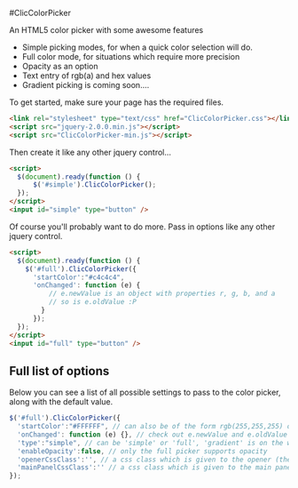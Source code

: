 #ClicColorPicker

An HTML5 color picker with some awesome features

* Simple picking modes, for when a quick color selection will do.
* Full color mode, for situations which require more precision
* Opacity as an option
* Text entry of rgb(a) and hex values 
* Gradient picking is coming soon....


To get started, make sure your page has the required files.
```html
<link rel="stylesheet" type="text/css" href="ClicColorPicker.css"></link>  	
<script src="jquery-2.0.0.min.js"></script>  	
<script src="ClicColorPicker-min.js"></script>
```
Then create it like any other jquery control...
```html
<script>
  $(document).ready(function () {
	  $('#simple').ClicColorPicker();
  });
</script>
<input id="simple" type="button" />
```

Of course you'll probably want to do more. Pass in options like any other jquery control.
```html
<script>
  $(document).ready(function () {
    $('#full').ClicColorPicker({
      'startColor':"#c4c4c4",
      'onChanged': function (e) {		      
          // e.newValue is an object with properties r, g, b, and a
          // so is e.oldValue :P
        }
      });
  });
</script>
<input id="full" type="button" />
```
## Full list of options

Below you can see a list of all possible settings to pass to the color picker, along with the default value.

```javascript
$('#full').ClicColorPicker({
  'startColor':"#FFFFFF", // can also be of the form rgb(255,255,255) or rgba(...
  'onChanged': function (e) {}, // check out e.newValue and e.oldValue
  'type':"simple", // can be 'simple' or 'full', 'gradient' is on the way
  'enableOpacity':false, // only the full picker supports opacity  
  'openerCssClass':'', // a css class which is given to the opener (the box you click to open the color picker)
  'mainPanelCssClass':'' // a css class which is given to the main panel (the box the pops up when you click the opener)
});
```
